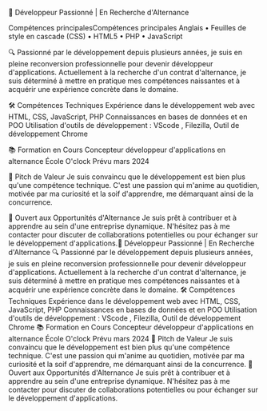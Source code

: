 
🚀 Développeur Passionné | En Recherche d'Alternance

Compétences principalesCompétences principales
Anglais • Feuilles de style en cascade (CSS) • HTML5 • PHP • JavaScript

🔍 Passionné par le développement depuis plusieurs années, je suis en pleine reconversion professionnelle pour devenir développeur d'applications. Actuellement à la recherche d'un contrat d'alternance, je suis déterminé à mettre en pratique mes compétences naissantes et à acquérir une expérience concrète dans le domaine.

🛠️ Compétences Techniques
Expérience dans le développement web avec HTML, CSS, JavaScript, PHP
Connaissances en bases de données et en POO
Utilisation d'outils de développement : VScode , Filezilla, Outil de développement Chrome

📚 Formation en Cours
Concepteur développeur d'applications en alternance
École O'clock
Prévu mars 2024

🎯 Pitch de Valeur
Je suis convaincu que le développement est bien plus qu'une compétence technique. C'est une passion qui m'anime au quotidien, motivée par ma curiosité et la soif d'apprendre, me démarquant ainsi de la concurrence.

🤝 Ouvert aux Opportunités d'Alternance
Je suis prêt à contribuer et à apprendre au sein d'une entreprise dynamique. N'hésitez pas à me contacter pour discuter de collaborations potentielles ou pour échanger sur le développement d'applications.🚀 Développeur Passionné | En Recherche d'Alternance 🔍 Passionné par le développement depuis plusieurs années, je suis en pleine reconversion professionnelle pour devenir développeur d'applications. Actuellement à la recherche d'un contrat d'alternance, je suis déterminé à mettre en pratique mes compétences naissantes et à acquérir une expérience concrète dans le domaine. 🛠️ Compétences Techniques Expérience dans le développement web avec HTML, CSS, JavaScript, PHP Connaissances en bases de données et en POO Utilisation d'outils de développement : VScode , Filezilla, Outil de développement Chrome 📚 Formation en Cours Concepteur développeur d'applications en alternance École O'clock Prévu mars 2024 🎯 Pitch de Valeur Je suis convaincu que le développement est bien plus qu'une compétence technique. C'est une passion qui m'anime au quotidien, motivée par ma curiosité et la soif d'apprendre, me démarquant ainsi de la concurrence. 🤝 Ouvert aux Opportunités d'Alternance Je suis prêt à contribuer et à apprendre au sein d'une entreprise dynamique. N'hésitez pas à me contacter pour discuter de collaborations potentielles ou pour échanger sur le développement d'applications.
